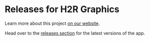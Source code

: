 # Releases for H2R Graphics

Learn more about this project [on our website](https://h2r.graphics/).

Head over to the [releases section](https://github.com/iamjohnbarker/h2r-graphics-releases/releases) for the latest versions of the app.
